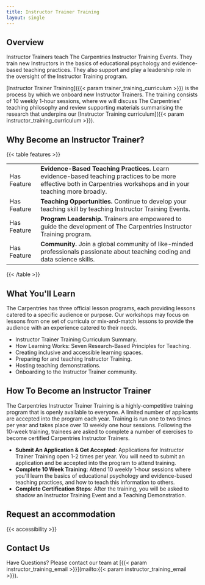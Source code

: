 ```yaml
---
title: Instructor Trainer Training
layout: single
---
```


## Overview

Instructor Trainers teach The Carpentries Instructor Training Events. They train new Instructors in the basics of educational psychology and evidence-based teaching practices. They also support and play a leadership role in the oversight of the Instructor Training program.

[Instructor Trainer Training]({{< param trainer_training_curriculum >}}) is the process by which we onboard new Instructor Trainers. The training consists of 10 weekly 1-hour sessions, where we will discuss The Carpentries' teaching philosophy and review supporting materials summarising the research that underpins our [Instructor Training curriculum]({{< param instructor_training_curriculum >}}).


## Why Become an Instructor Trainer?

{{< table features >}}
<table>
    <tr>
        <td>Has Feature</td>
        <td><b>Evidence-Based Teaching Practices.</b> Learn evidence-based teaching practices to be more effective both in Carpentries workshops and in your teaching more broadly. </td>
    </tr>
    <tr>
        <td>Has Feature</td>
        <td><b>Teaching Opportunities.</b> Continue to develop your teaching skill by teaching Instructor Training Events. </td>
    </tr>
    <tr>
        <td>Has Feature</td>
        <td><b>Program Leadership.</b> Trainers are empowered to guide the development of The Carpentries Instructor Training program.</td>
    </tr>
    <tr>
        <td>Has Feature</td>
        <td><b>Community.</b> Join a global community of like-minded professionals passionate about teaching coding and data science skills.</td>
    </tr>    

</table>
{{< /table >}}

## What You'll Learn
The Carpentries has three official lesson programs, each providing lessons catered to a specific audience or purpose. Our workshops may focus on lessons from one set of curricula or mix-and-match lessons to provide the audience with an experience catered to their needs.

- Instructor Trainer Training Curriculum Summary.
- How Learning Works: Seven Research-Based Principles for Teaching.
- Creating inclusive and accessible learning spaces.
- Preparing for and teaching Instructor Training.
- Hosting teaching demonstrations.
- Onboarding to the Instructor Trainer community.

## How To Become an Instructor Trainer

The Carpentries Instructor Trainer Training is a highly-competitive training program that is openly available to everyone. A limited number of applicants are accepted into the program each year. Training is run one to two times per year and takes place over 10 weekly one hour sessions. Following the 10-week training, trainees are asked to complete a number of exercises to become certified Carpentries Instructor Trainers.

- **Submit An Application & Get Accepted**: Applications for Instructor Trainer Training open 1-2 times per year. You will need to submit an application and be accepted into the program to attend training.
- **Complete 10 Week Training**: Attend 10 weekly 1-hour sessions where you'll learn the basics of educational psychology and evidence-based teaching practices, and how to teach this information to others.
- **Complete Certification Steps**: After the training, you will be asked to shadow an Instructor Training Event and a Teaching Demonstration.

## Request an accommodation 

{{< accessibility >}}

## Contact Us

Have Questions? Please contact our team at [{{< param instructor_training_email >}}](mailto:{{< param instructor_training_email >}}).
